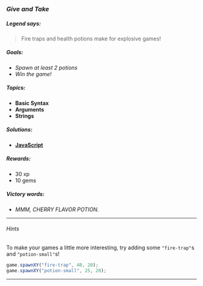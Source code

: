 ### _Give and Take_

##### _Legend says:_
> Fire traps and health potions make for explosive games!

##### _Goals:_
+ _Spawn at least 2 potions_
+ _Win the game!_

##### _Topics:_
+ **Basic Syntax**
+ **Arguments**
+ **Strings**

##### _Solutions:_
+ **[JavaScript](giveAndTake.js)**

##### _Rewards:_
+ 30 xp
+ 10 gems

##### _Victory words:_
+ _MMM, CHERRY FLAVOR POTION._

___

###### _Hints_

To make your games a little more interesting, try adding some `"fire-trap"`s and `"potion-small"`s!

```javascript
game.spawnXY("fire-trap", 40, 20);
game.spawnXY("potion-small", 25, 20);
```

___
